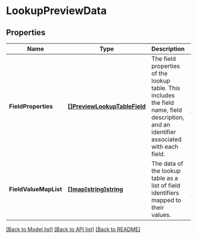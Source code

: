 # LookupPreviewData

## Properties
Name | Type | Description | Notes
------------ | ------------- | ------------- | -------------
**FieldProperties** | [**[]PreviewLookupTableField**](PreviewLookupTableField.md) | The field properties of the lookup table. This includes the field name, field description, and an identifier associated with each field. | [optional] [default to null]
**FieldValueMapList** | [**[]map[string]string**](map.md) | The data of the lookup table as a list of field identifiers mapped to their values. | [optional] [default to null]

[[Back to Model list]](../README.md#documentation-for-models) [[Back to API list]](../README.md#documentation-for-api-endpoints) [[Back to README]](../README.md)

